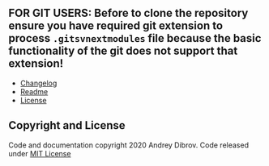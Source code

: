 ## FOR GIT USERS: Before to clone the repository ensure you have required git extension to process `.gitsvnextmodules` file because the basic functionality of the git does not support that extension!

* [Changelog](https://github.com/andry81/tacklebar--external_tools/blob/trunk/changelog.txt)
* [Readme](https://github.com/andry81/tacklebar--external_tools/blob/trunk/README_EN.txt)
* [License](#copyright-and-license)

## Copyright and License<a name="copyright-and-license"></a>

Code and documentation copyright 2020 Andrey Dibrov. Code released under [MIT License](https://github.com/andry81/tacklebar--external_tools/blob/trunk/README_EN.txt)
